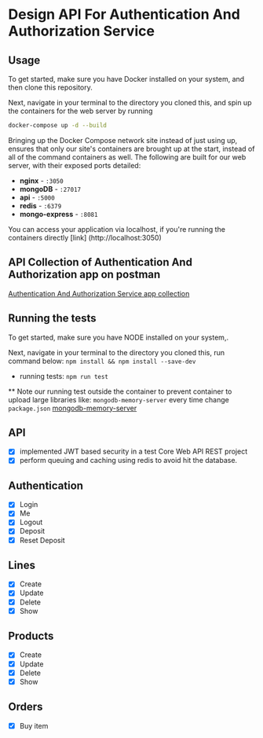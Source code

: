 # Design API For Authentication And Authorization Service

## Usage

To get started, make sure you have Docker installed on your system, and then clone this repository.

Next, navigate in your terminal to the directory you cloned this, and spin up the containers for the web server by running

```sh
docker-compose up -d --build
```

Bringing up the Docker Compose network site instead of just using up, ensures that only our site's containers are brought up at the start, instead of all of the command containers as well. The following are built for our web server, with their exposed ports detailed:

- **nginx** - `:3050`
- **mongoDB** - `:27017`
- **api** - `:5000`
- **redis** - `:6379`
- **mongo-express** - `:8081`

You can access your application via localhost, if you're running the containers directly
[link] (http://localhost:3050)

## API Collection of Authentication And Authorization app on postman

[Authentication And Authorization Service app collection](https://www.getpostman.com/collections/ba21b1d10ef9a8ac84db)

## Running the tests

To get started, make sure you have NODE installed on your system,.

Next, navigate in your terminal to the directory you cloned this, run command below:
`npm install && npm install --save-dev`

- running tests:
  `npm run test`

\*\* Note our running test outside the container to prevent container to upload large libraries like: `mongodb-memory-server` every time change `package.json`
[mongodb-memory-server](https://www.npmjs.com/package/mongodb-memory-server)

## API

- [x] implemented JWT based security in a test Core Web API REST project
- [x] perform queuing and caching using redis to avoid hit the database.

## Authentication

- [x] Login
- [x] Me
- [x] Logout
- [x] Deposit
- [x] Reset Deposit

## Lines

- [x] Create
- [x] Update
- [x] Delete
- [x] Show

## Products

- [x] Create
- [x] Update
- [x] Delete
- [x] Show

## Orders

- [x] Buy item
